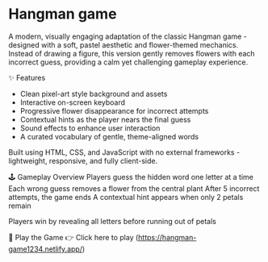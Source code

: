 # Hangman game
A modern, visually engaging adaptation of the classic Hangman game - designed with a soft, pastel aesthetic and flower-themed mechanics. Instead of drawing a figure, this version gently removes flowers with each incorrect guess, providing a calm yet challenging gameplay experience.

✨ Features
- Clean pixel-art style background and assets
- Interactive on-screen keyboard
- Progressive flower disappearance for incorrect attempts
- Contextual hints as the player nears the final guess
- Sound effects to enhance user interaction
- A curated vocabulary of gentle, theme-aligned words

Built using HTML, CSS, and JavaScript with no external frameworks - lightweight, responsive, and fully client-side.

🕹️ Gameplay Overview
Players guess the hidden word one letter at a time
Each wrong guess removes a flower from the central plant
After 5 incorrect attempts, the game ends
A contextual hint appears when only 2 petals remain

Players win by revealing all letters before running out of petals

🔗 Play the Game
👉 Click here to play
(https://hangman-game1234.netlify.app/)

